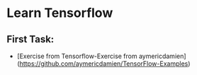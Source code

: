 # Learn Tensorflow
## First Task:
- [Exercise from Tensorflow-Exercise from aymericdamien] (https://github.com/aymericdamien/TensorFlow-Examples)

